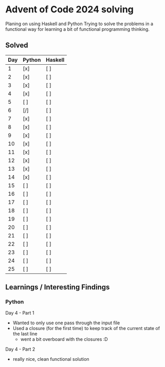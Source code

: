 # Advent of Code 2024 solving
Planing on using Haskell and Python
Trying to solve the problems in a functional way for learning a bit of functional programming thinking.

## Solved
| Day | Python | Haskell |
|-----|--------|---------|
| 1   | \[x\]  | \[ \]   |
| 2   | \[x\]  | \[ \]   |
| 3   | \[x\]  | \[ \]   |
| 4   | \[x\]  | \[ \]   |
| 5   | \[ \]  | \[ \]   |
| 6   | \[/\]  | \[ \]   |
| 7   | \[x\]  | \[ \]   |
| 8   | \[x\]  | \[ \]   |
| 9   | \[x\]  | \[ \]   |
| 10  | \[x\]  | \[ \]   |
| 11  | \[x\]  | \[ \]   |
| 12  | \[x\]  | \[ \]   |
| 13  | \[x\]  | \[ \]   |
| 14  | \[x\]  | \[ \]   |
| 15  | \[ \]  | \[ \]   |
| 16  | \[ \]  | \[ \]   |
| 17  | \[ \]  | \[ \]   |
| 18  | \[ \]  | \[ \]   |
| 19  | \[ \]  | \[ \]   |
| 20  | \[ \]  | \[ \]   |
| 21  | \[ \]  | \[ \]   |
| 22  | \[ \]  | \[ \]   |
| 23  | \[ \]  | \[ \]   |
| 24  | \[ \]  | \[ \]   |
| 25  | \[ \]  | \[ \]   |

## Learnings / Interesting Findings

### Python
Day 4 - Part 1
- Wanted to only use one pass through the input file
- Used a closure (for the first time) to keep track of the current state of the last line
  - went a bit overboard with the closures :D

Day 4 - Part 2
  - really nice, clean functional solution
